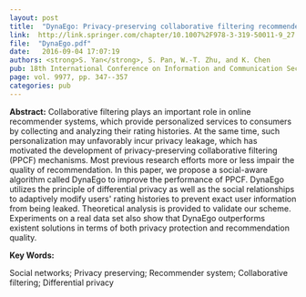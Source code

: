 ```yaml
---
layout: post
title:  "DynaEgo: Privacy-preserving collaborative filtering recommender system based on social-aware differential privacy"
link:  http://link.springer.com/chapter/10.1007%2F978-3-319-50011-9_27
file:  "DynaEgo.pdf"
date:   2016-09-04 17:07:19
authors: <strong>S. Yan</strong>, S. Pan, W.-T. Zhu, and K. Chen
pub: 18th International Conference on Information and Communication Security (ICICS'16)
page: vol. 9977, pp. 347--357
categories: pub
---
```

<p><strong>Abstract:</strong> Collaborative filtering plays an important role in online recommender systems, 
which provide personalized services to consumers by collecting and analyzing their 
rating histories. At the same time, such personalization may unfavorably incur privacy 
leakage, which has motivated the development of privacy-preserving collaborative filtering 
(PPCF) mechanisms. Most previous research efforts more or less impair the quality of recommendation. 
In this paper, we propose a social-aware algorithm called DynaEgo to improve the performance of PPCF. 
DynaEgo utilizes the principle of differential privacy as well as the social relationships to adaptively 
modify users' rating histories to prevent exact user information from being leaked. Theoretical analysis 
is provided to validate our scheme. Experiments on a real data set also show that DynaEgo outperforms 
existent solutions in terms of both privacy protection and recommendation quality.</p>

<strong>Key Words:</strong>
<p>Social networks; Privacy preserving; Recommender system; Collaborative filtering; Differential privacy</p>